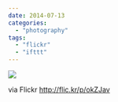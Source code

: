 ```yaml
---
date: 2014-07-13
categories: 
  - "photography"
tags: 
  - "flickr"
  - "ifttt"
---
```


![](https://farm4.staticflickr.com/3879/14666125543_1f4d234769_b.jpg)  

  
  
via Flickr http://flic.kr/p/okZJav
